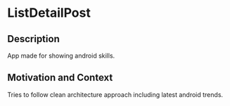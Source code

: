 # ListDetailPost
## Description
App made for showing android skills.

## Motivation and Context
Tries to follow clean architecture approach including latest android trends.
